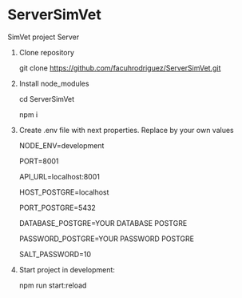 # ServerSimVet
SimVet project Server

1. Clone repository

      git clone https://github.com/facuhrodriguez/ServerSimVet.git
  
2. Install node_modules

      cd ServerSimVet
      
      npm i
  
3. Create .env file with next properties. Replace by your own values

     NODE_ENV=development
     
     PORT=8001
     
     API_URL=localhost:8001
     
     HOST_POSTGRE=localhost
     
     PORT_POSTGRE=5432
     
     DATABASE_POSTGRE=YOUR DATABASE POSTGRE
     
     PASSWORD_POSTGRE=YOUR PASSWORD POSTGRE
     
     SALT_PASSWORD=10

4. Start project in development:
  
     npm run start:reload
  
 
